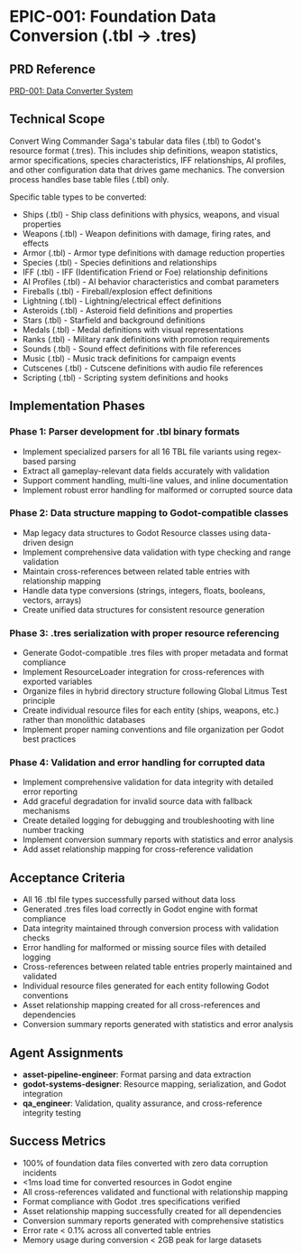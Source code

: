 # EPIC-001: Foundation Data Conversion (.tbl → .tres)

## PRD Reference
[PRD-001: Data Converter System](../prds/PRD-001-data-converter-system.md)

## Technical Scope
Convert Wing Commander Saga's tabular data files (.tbl) to Godot's resource format (.tres). This includes ship definitions, weapon statistics, armor specifications, species characteristics, IFF relationships, AI profiles, and other configuration data that drives game mechanics. The conversion process handles base table files (.tbl) only.

Specific table types to be converted:
- Ships (.tbl) - Ship class definitions with physics, weapons, and visual properties
- Weapons (.tbl) - Weapon definitions with damage, firing rates, and effects
- Armor (.tbl) - Armor type definitions with damage reduction properties
- Species (.tbl) - Species definitions and relationships
- IFF (.tbl) - IFF (Identification Friend or Foe) relationship definitions
- AI Profiles (.tbl) - AI behavior characteristics and combat parameters
- Fireballs (.tbl) - Fireball/explosion effect definitions
- Lightning (.tbl) - Lightning/electrical effect definitions
- Asteroids (.tbl) - Asteroid field definitions and properties
- Stars (.tbl) - Starfield and background definitions
- Medals (.tbl) - Medal definitions with visual representations
- Ranks (.tbl) - Military rank definitions with promotion requirements
- Sounds (.tbl) - Sound effect definitions with file references
- Music (.tbl) - Music track definitions for campaign events
- Cutscenes (.tbl) - Cutscene definitions with audio file references
- Scripting (.tbl) - Scripting system definitions and hooks

## Implementation Phases

### Phase 1: Parser development for .tbl binary formats
- Implement specialized parsers for all 16 TBL file variants using regex-based parsing
- Extract all gameplay-relevant data fields accurately with validation
- Support comment handling, multi-line values, and inline documentation
- Implement robust error handling for malformed or corrupted source data

### Phase 2: Data structure mapping to Godot-compatible classes
- Map legacy data structures to Godot Resource classes using data-driven design
- Implement comprehensive data validation with type checking and range validation
- Maintain cross-references between related table entries with relationship mapping
- Handle data type conversions (strings, integers, floats, booleans, vectors, arrays)
- Create unified data structures for consistent resource generation

### Phase 3: .tres serialization with proper resource referencing
- Generate Godot-compatible .tres files with proper metadata and format compliance
- Implement ResourceLoader integration for cross-references with exported variables
- Organize files in hybrid directory structure following Global Litmus Test principle
- Create individual resource files for each entity (ships, weapons, etc.) rather than monolithic databases
- Implement proper naming conventions and file organization per Godot best practices

### Phase 4: Validation and error handling for corrupted data
- Implement comprehensive validation for data integrity with detailed error reporting
- Add graceful degradation for invalid source data with fallback mechanisms
- Create detailed logging for debugging and troubleshooting with line number tracking
- Implement conversion summary reports with statistics and error analysis
- Add asset relationship mapping for cross-reference validation

## Acceptance Criteria
- All 16 .tbl file types successfully parsed without data loss
- Generated .tres files load correctly in Godot engine with format compliance
- Data integrity maintained through conversion process with validation checks
- Error handling for malformed or missing source files with detailed logging
- Cross-references between related table entries properly maintained and validated
- Individual resource files generated for each entity following Godot conventions
- Asset relationship mapping created for all cross-references and dependencies
- Conversion summary reports generated with statistics and error analysis

## Agent Assignments
- **asset-pipeline-engineer**: Format parsing and data extraction
- **godot-systems-designer**: Resource mapping, serialization, and Godot integration
- **qa_engineer**: Validation, quality assurance, and cross-reference integrity testing

## Success Metrics
- 100% of foundation data files converted with zero data corruption incidents
- <1ms load time for converted resources in Godot engine
- All cross-references validated and functional with relationship mapping
- Format compliance with Godot .tres specifications verified
- Asset relationship mapping successfully created for all dependencies
- Conversion summary reports generated with comprehensive statistics
- Error rate < 0.1% across all converted table entries
- Memory usage during conversion < 2GB peak for large datasets
